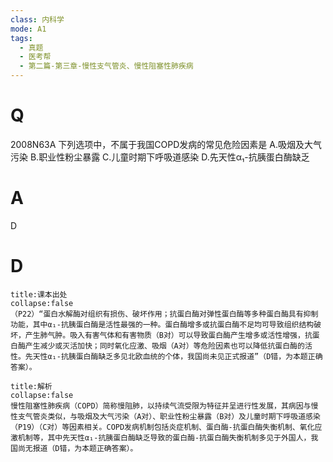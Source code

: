 ```yaml
---
class: 内科学
mode: A1
tags:
  - 真题
  - 医考帮
  - 第二篇-第三章-慢性支气管炎、慢性阻塞性肺疾病
---
```


# Q
2008N63A 下列选项中，不属于我国COPD发病的常见危险因素是
A.吸烟及大气污染
B.职业性粉尘暴露
C.儿童时期下呼吸道感染
D.先天性α₁-抗胰蛋白酶缺乏

# A
D
# D
```ad-note
title:课本出处
collapse:false
（P22）“蛋白水解酶对组织有损伤、破坏作用；抗蛋白酶对弹性蛋白酶等多种蛋白酶具有抑制功能，其中α₁-抗胰蛋白酶是活性最强的一种。蛋白酶增多或抗蛋白酶不足均可导致组织结构破坏，产生肺气肿。吸入有害气体和有害物质（B对）可以导致蛋白酶产生增多或活性增强，抗蛋白酶产生减少或灭活加快；同时氧化应激、吸烟（A对）等危险因素也可以降低抗蛋白酶的活性。先天性α₁-抗胰蛋白酶缺乏多见北欧血统的个体，我国尚未见正式报道”（D错，为本题正确答案）。
```

```ad-summary
title:解析
collapse:false
慢性阻塞性肺疾病（COPD）简称慢阻肺，以持续气流受限为特征并呈进行性发展，其病因与慢性支气管炎类似，与吸烟及大气污染（A对）、职业性粉尘暴露（B对）及儿童时期下呼吸道感染（P19）（C对）等因素相关。COPD发病机制包括炎症机制、蛋白酶-抗蛋白酶失衡机制、氧化应激机制等，其中先天性α₁-抗胰蛋白酶缺乏导致的蛋白酶-抗蛋白酶失衡机制多见于外国人，我国尚无报道（D错，为本题正确答案）。
```


